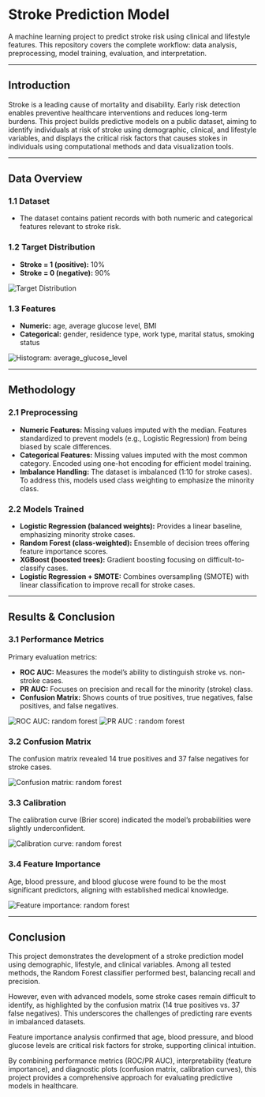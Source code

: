 # Stroke Prediction Model

A machine learning project to predict stroke risk using clinical and lifestyle features. This repository covers the complete workflow: data analysis, preprocessing, model training, evaluation, and interpretation.

---

## Introduction

Stroke is a leading cause of mortality and disability. Early risk detection enables preventive healthcare interventions and reduces long-term burdens. This project builds predictive models on a public dataset, aiming to identify individuals at risk of stroke using demographic, clinical, and lifestyle variables, and displays the critical risk factors that causes stokes in individuals using computational methods and data visualization tools.

---

## Data Overview

### 1.1 Dataset

* The dataset contains patient records with both numeric and categorical features relevant to stroke risk.

### 1.2 Target Distribution

- **Stroke = 1 (positive):** 10%
- **Stroke = 0 (negative):** 90%

![Target Distribution](https://github.com/JobinJohn24/Stroke-Prediction-Model/blob/main/images/target_distribution.png)

### 1.3 Features

- **Numeric:** age, average glucose level, BMI
- **Categorical:** gender, residence type, work type, marital status, smoking status

![Histogram: average_glucose_level](https://github.com/JobinJohn24/Stroke-Prediction-Model/blob/main/images/histogram_avg_glucose_level.png)

---

## Methodology

### 2.1 Preprocessing

- **Numeric Features:** Missing values imputed with the median. Features standardized to prevent models (e.g., Logistic Regression) from being biased by scale differences.
- **Categorical Features:** Missing values imputed with the most common category. Encoded using one-hot encoding for efficient model training.
- **Imbalance Handling:** The dataset is imbalanced (1:10 for stroke cases). To address this, models used class weighting to emphasize the minority class.

### 2.2 Models Trained

- **Logistic Regression (balanced weights):** Provides a linear baseline, emphasizing minority stroke cases.
- **Random Forest (class-weighted):** Ensemble of decision trees offering feature importance scores.
- **XGBoost (boosted trees):** Gradient boosting focusing on difficult-to-classify cases.
- **Logistic Regression + SMOTE:** Combines oversampling (SMOTE) with linear classification to improve recall for stroke cases.

---

## Results & Conclusion

### 3.1 Performance Metrics

Primary evaluation metrics:

- **ROC AUC:** Measures the model’s ability to distinguish stroke vs. non-stroke cases.
- **PR AUC:** Focuses on precision and recall for the minority (stroke) class.
- **Confusion Matrix:** Shows counts of true positives, true negatives, false positives, and false negatives.

![ROC AUC: random forest](https://github.com/JobinJohn24/Stroke-Prediction-Model/blob/main/images/roc_curve_rf.png)
![PR AUC : random forest](https://github.com/JobinJohn24/Stroke-Prediction-Model/blob/main/images/pr_curve_rf.png)

### 3.2 Confusion Matrix

The confusion matrix revealed 14 true positives and 37 false negatives for stroke cases.

![Confusion matrix: random forest](https://github.com/JobinJohn24/Stroke-Prediction-Model/blob/main/images/confusion_matrix_rf.png)

### 3.3 Calibration

The calibration curve (Brier score) indicated the model’s probabilities were slightly underconfident.

![Calibration curve: random forest](https://github.com/JobinJohn24/Stroke-Prediction-Model/blob/main/images/calibration_logreg.png)

### 3.4 Feature Importance

Age, blood pressure, and blood glucose were found to be the most significant predictors, aligning with established medical knowledge.

![Feature importance: random forest](https://github.com/JobinJohn24/Stroke-Prediction-Model/blob/main/images/feature_importance_rf.png)

---

## Conclusion
This project demonstrates the development of a stroke prediction model using demographic, lifestyle, and clinical variables. Among all tested methods, the Random Forest classifier performed best, balancing recall and precision. 

However, even with advanced models, some stroke cases remain difficult to identify, as highlighted by the confusion matrix (14 true positives vs. 37 false negatives). This underscores the challenges of predicting rare events in imbalanced datasets.

Feature importance analysis confirmed that age, blood pressure, and blood glucose levels are critical risk factors for stroke, supporting clinical intuition.

By combining performance metrics (ROC/PR AUC), interpretability (feature importance), and diagnostic plots (confusion matrix, calibration curves), this project provides a comprehensive approach for evaluating predictive models in healthcare.
